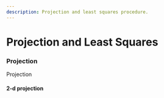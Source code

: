```yaml
---
description: Projection and least squares procedure.
---
```


# Projection and Least Squares

### Projection

Projection&#x20;

#### 2-d projection
